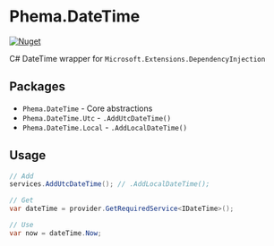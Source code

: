 # Phema.DateTime

[![Nuget](https://img.shields.io/nuget/v/Phema.DateTime.svg)](https://www.nuget.org/packages/Phema.DateTime)

C# DateTime wrapper for `Microsoft.Extensions.DependencyInjection`

## Packages

- `Phema.DateTime` - Core abstractions
- `Phema.DateTime.Utc` - `.AddUtcDateTime()`
- `Phema.DateTime.Local` - `.AddLocalDateTime()`

## Usage

```csharp
// Add
services.AddUtcDateTime(); // .AddLocalDateTime();

// Get
var dateTime = provider.GetRequiredService<IDateTime>();

// Use
var now = dateTime.Now;
```
